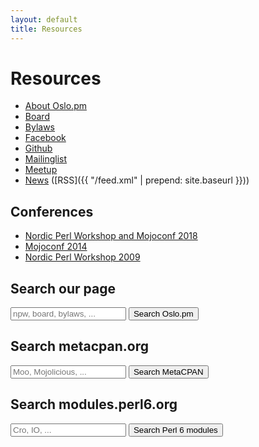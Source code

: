```yaml
---
layout: default
title: Resources
---
```


# Resources

* [About Oslo.pm](/about)
* [Board](/board)
* [Bylaws](/bylaws)
* [Facebook](https://www.facebook.com/groups/oslo.pm)
* [Github](https://github.com/oslo-pm/oslo-pm.github.io)
* [Mailinglist](http://mail.pm.org/mailman/listinfo/oslo)
* [Meetup](https://www.meetup.com/Oslo-pm)
* [News](/news) ([RSS]({{ "/feed.xml" | prepend: site.baseurl }}))

## Conferences

* [Nordic Perl Workshop and Mojoconf 2018](/npw2018)
* [Mojoconf 2014](/mojo2014)
* [Nordic Perl Workshop 2009](/npw2009)

## Search our page

<form class="search-form form-inline" action="https://www.google.com/cse">
  <input name="cx" type="hidden" value="003216111130611352982:uvlrck5wffw">
  <input name="ie" type="hidden" value="UTF-8">
  <input name="q" placeholder="npw, board, bylaws, ..." type="search">
  <button type="submit">Search Oslo.pm</button>
</form>

## Search metacpan.org

<form class="form-inline" action="https://metacpan.org/search">
  <input type="hidden" name="size" id="search-size" value="50">
  <input name="q" placeholder="Moo, Mojolicious, ..." type="search">
  <button type="submit">Search MetaCPAN</button>
</form>

## Search modules.perl6.org

<form class="form-inline" action="https://modules.perl6.org/search">
  <input type="hidden" name="size" id="search-size" value="50">
  <input name="q" placeholder="Cro, IO, ..." type="search">
  <button type="submit">Search Perl 6 modules</button>
</form>
